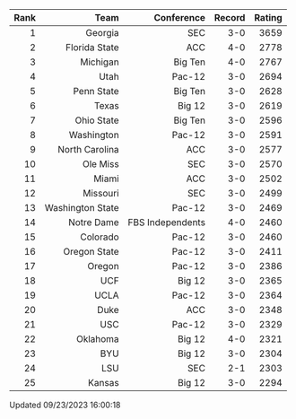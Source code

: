 | Rank  | Team                 | Conference           | Record   | Rating |
| ---:  | ---:                 | ---:                 | ---:     | ---:   |
| 1     | Georgia              | SEC                  | 3-0      | 3659   |
| 2     | Florida State        | ACC                  | 4-0      | 2778   |
| 3     | Michigan             | Big Ten              | 4-0      | 2767   |
| 4     | Utah                 | Pac-12               | 3-0      | 2694   |
| 5     | Penn State           | Big Ten              | 3-0      | 2628   |
| 6     | Texas                | Big 12               | 3-0      | 2619   |
| 7     | Ohio State           | Big Ten              | 3-0      | 2596   |
| 8     | Washington           | Pac-12               | 3-0      | 2591   |
| 9     | North Carolina       | ACC                  | 3-0      | 2577   |
| 10    | Ole Miss             | SEC                  | 3-0      | 2570   |
| 11    | Miami                | ACC                  | 3-0      | 2502   |
| 12    | Missouri             | SEC                  | 3-0      | 2499   |
| 13    | Washington State     | Pac-12               | 3-0      | 2469   |
| 14    | Notre Dame           | FBS Independents     | 4-0      | 2460   |
| 15    | Colorado             | Pac-12               | 3-0      | 2460   |
| 16    | Oregon State         | Pac-12               | 3-0      | 2411   |
| 17    | Oregon               | Pac-12               | 3-0      | 2386   |
| 18    | UCF                  | Big 12               | 3-0      | 2365   |
| 19    | UCLA                 | Pac-12               | 3-0      | 2364   |
| 20    | Duke                 | ACC                  | 3-0      | 2348   |
| 21    | USC                  | Pac-12               | 3-0      | 2329   |
| 22    | Oklahoma             | Big 12               | 4-0      | 2321   |
| 23    | BYU                  | Big 12               | 3-0      | 2304   |
| 24    | LSU                  | SEC                  | 2-1      | 2303   |
| 25    | Kansas               | Big 12               | 3-0      | 2294   |

Updated 09/23/2023 16:00:18
